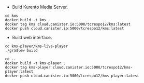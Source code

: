 * Build Kurento Media Server.
```shell script
cd kms
docker build -t kms .
docker tag kms cloud.canister.io:5000/tcrespo12/kms:latest
docker push cloud.canister.io:5000/tcrespo12/kms:latest
```
* Build web interface.
```shell script
cd kms-player/kms-live-player 
./gradlew build

cd ..
docker build -t kms-player .
docker tag kms-player cloud.canister.io:5000/tcrespo12/kms-player:latest
docker push cloud.canister.io:5000/tcrespo12/kms-player:latest 
```